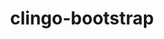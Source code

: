 ---
title: "clingo-bootstrap"
layout: cache
categories: [package, develop]
meta: {"compilers": ["apple-clang@17.0.0", "gcc@13.2.0"], "num_specs": 84, "num_specs_by_stack": {"bootstrap-aarch64-darwin": 36, "bootstrap-x86_64-linux-gnu": 48, "root": 84}, "oss": ["sequoia", "ubuntu24.04"], "platforms": ["darwin", "linux"], "stacks": ["bootstrap-aarch64-darwin", "bootstrap-x86_64-linux-gnu", "root"], "targets": ["aarch64", "x86_64_v3"], "versions": ["5.7.1", "spack"]}
spec_details: [{"compiler": "apple-clang@17.0.0", "hash": "2jimaevar3wvfn2e3twpxaiuqf4c4gem", "os": "sequoia", "platform": "darwin", "size": "-", "stacks": ["bootstrap-aarch64-darwin", "root"], "target": "aarch64", "variants": ["~apps", "build_system=cmake", "build_type=Release", "commit=2a025667090d71b2c9dce60fe924feb6bde8f667", "~docs", "generator=make", "+ipo", "+optimized", "+python"], "versions": ["spack"]}, {"compiler": "gcc@13.2.0", "hash": "2nfi5tyhrntimghj6m7aci5lnsjjlgfr", "os": "ubuntu24.04", "platform": "linux", "size": "-", "stacks": ["bootstrap-x86_64-linux-gnu", "root"], "target": "x86_64_v3", "variants": ["~apps", "build_system=cmake", "build_type=Release", "~docs", "generator=make", "+ipo", "+optimized", "patches:=bc4a52e", "+python", "+static_libstdcpp"], "versions": ["5.7.1"]}, {"compiler": "apple-clang@17.0.0", "hash": "2nhduamh2gxhfv6szpvnymtbcrzortvt", "os": "sequoia", "platform": "darwin", "size": "-", "stacks": ["bootstrap-aarch64-darwin", "root"], "target": "aarch64", "variants": ["~apps", "build_system=cmake", "build_type=Release", "commit=2a025667090d71b2c9dce60fe924feb6bde8f667", "~docs", "generator=make", "+ipo", "+optimized", "+python"], "versions": ["spack"]}, {"compiler": "gcc@13.2.0", "hash": "2wltcgjd6v62hehqc7m3dsv7kxvao4g5", "os": "ubuntu24.04", "platform": "linux", "size": "-", "stacks": ["bootstrap-x86_64-linux-gnu", "root"], "target": "x86_64_v3", "variants": ["~apps", "build_system=cmake", "build_type=Release", "commit=2a025667090d71b2c9dce60fe924feb6bde8f667", "~docs", "generator=make", "+ipo", "+optimized", "patches:=bebb819,ec99431", "+python", "+static_libstdcpp"], "versions": ["spack"]}, {"compiler": "gcc@13.2.0", "hash": "2yt2a3qhr5i6hrtizqm6wnxsa7stev3l", "os": "ubuntu24.04", "platform": "linux", "size": "-", "stacks": ["bootstrap-x86_64-linux-gnu", "root"], "target": "x86_64_v3", "variants": ["~apps", "build_system=cmake", "build_type=Release", "commit=2a025667090d71b2c9dce60fe924feb6bde8f667", "~docs", "generator=make", "+ipo", "+optimized", "patches:=bebb819,ec99431", "+python", "+static_libstdcpp"], "versions": ["spack"]}, {"compiler": "apple-clang@17.0.0", "hash": "2zte3yeek4ownfe5rbt3dg4bbac2a5b2", "os": "sequoia", "platform": "darwin", "size": "-", "stacks": ["bootstrap-aarch64-darwin", "root"], "target": "aarch64", "variants": ["~apps", "build_system=cmake", "build_type=Release", "~docs", "generator=make", "+ipo", "+optimized", "+python"], "versions": ["5.7.1"]}, {"compiler": "gcc@13.2.0", "hash": "3iy2l2cjhy7lueqlmdes5ezrxp5vvfd7", "os": "ubuntu24.04", "platform": "linux", "size": "-", "stacks": ["bootstrap-x86_64-linux-gnu", "root"], "target": "x86_64_v3", "variants": ["~apps", "build_system=cmake", "build_type=Release", "commit=2a025667090d71b2c9dce60fe924feb6bde8f667", "~docs", "generator=make", "+ipo", "+optimized", "patches:=bebb819,ec99431", "+python", "+static_libstdcpp"], "versions": ["spack"]}, {"compiler": "gcc@13.2.0", "hash": "3vtbmjsjtnlowhjgcipedktycb5bpy4v", "os": "ubuntu24.04", "platform": "linux", "size": "-", "stacks": ["bootstrap-x86_64-linux-gnu", "root"], "target": "x86_64_v3", "variants": ["~apps", "build_system=cmake", "build_type=Release", "commit=2a025667090d71b2c9dce60fe924feb6bde8f667", "~docs", "generator=make", "+ipo", "+optimized", "patches:=bebb819,ec99431", "+python", "+static_libstdcpp"], "versions": ["spack"]}, {"compiler": "gcc@13.2.0", "hash": "44s6lxkwkww2ofjgygsu3gr262wpr4kb", "os": "ubuntu24.04", "platform": "linux", "size": "-", "stacks": ["bootstrap-x86_64-linux-gnu", "root"], "target": "x86_64_v3", "variants": ["~apps", "build_system=cmake", "build_type=Release", "commit=2a025667090d71b2c9dce60fe924feb6bde8f667", "~docs", "generator=make", "+ipo", "+optimized", "patches:=bebb819,ec99431", "+python", "+static_libstdcpp"], "versions": ["spack"]}, {"compiler": "gcc@13.2.0", "hash": "4ek7p33k3ejice22ehf3gwfhqngjlt7r", "os": "ubuntu24.04", "platform": "linux", "size": "-", "stacks": ["bootstrap-x86_64-linux-gnu", "root"], "target": "x86_64_v3", "variants": ["~apps", "build_system=cmake", "build_type=Release", "commit=2a025667090d71b2c9dce60fe924feb6bde8f667", "~docs", "generator=make", "+ipo", "+optimized", "patches:=bebb819,ec99431", "+python", "+static_libstdcpp"], "versions": ["spack"]}, {"compiler": "gcc@13.2.0", "hash": "4vhnlr7cvhdcw3megmeed75ydbbtrsj2", "os": "ubuntu24.04", "platform": "linux", "size": "-", "stacks": ["bootstrap-x86_64-linux-gnu", "root"], "target": "x86_64_v3", "variants": ["~apps", "build_system=cmake", "build_type=Release", "commit=2a025667090d71b2c9dce60fe924feb6bde8f667", "~docs", "generator=make", "+ipo", "+optimized", "patches:=bebb819,ec99431", "+python", "+static_libstdcpp"], "versions": ["spack"]}, {"compiler": "apple-clang@17.0.0", "hash": "4ypdm7znvfad2ovevukpb7w35rgq2f55", "os": "sequoia", "platform": "darwin", "size": "-", "stacks": ["bootstrap-aarch64-darwin", "root"], "target": "aarch64", "variants": ["~apps", "build_system=cmake", "build_type=Release", "commit=2a025667090d71b2c9dce60fe924feb6bde8f667", "~docs", "generator=make", "+ipo", "+optimized", "+python"], "versions": ["spack"]}, {"compiler": "apple-clang@17.0.0", "hash": "52rtcbdmifnwt3zcdf4bkyw7hz3xzgch", "os": "sequoia", "platform": "darwin", "size": "-", "stacks": ["bootstrap-aarch64-darwin", "root"], "target": "aarch64", "variants": ["~apps", "build_system=cmake", "build_type=Release", "~docs", "generator=make", "+ipo", "+optimized", "+python"], "versions": ["5.7.1"]}, {"compiler": "gcc@13.2.0", "hash": "5hnefpfkgydv3cuvwpxdfwpgtjrzhf4w", "os": "ubuntu24.04", "platform": "linux", "size": "-", "stacks": ["bootstrap-x86_64-linux-gnu", "root"], "target": "x86_64_v3", "variants": ["~apps", "build_system=cmake", "build_type=Release", "commit=2a025667090d71b2c9dce60fe924feb6bde8f667", "~docs", "generator=make", "+ipo", "+optimized", "patches:=bebb819,ec99431", "+python", "+static_libstdcpp"], "versions": ["spack"]}, {"compiler": "gcc@13.2.0", "hash": "5mhunl4xoti33swj2uz2plvmzz5gcv5z", "os": "ubuntu24.04", "platform": "linux", "size": "-", "stacks": ["bootstrap-x86_64-linux-gnu", "root"], "target": "x86_64_v3", "variants": ["~apps", "build_system=cmake", "build_type=Release", "commit=2a025667090d71b2c9dce60fe924feb6bde8f667", "~docs", "generator=make", "+ipo", "+optimized", "patches:=bebb819,ec99431", "+python", "+static_libstdcpp"], "versions": ["spack"]}, {"compiler": "apple-clang@17.0.0", "hash": "6dnr6kkqut57tjuxtv6wxtfleuq5rf3t", "os": "sequoia", "platform": "darwin", "size": "-", "stacks": ["bootstrap-aarch64-darwin", "root"], "target": "aarch64", "variants": ["~apps", "build_system=cmake", "build_type=Release", "commit=2a025667090d71b2c9dce60fe924feb6bde8f667", "~docs", "generator=make", "+ipo", "+optimized", "+python"], "versions": ["spack"]}, {"compiler": "gcc@13.2.0", "hash": "6droyhhts56bzfqm3e2rkn4rtci65dcp", "os": "ubuntu24.04", "platform": "linux", "size": "-", "stacks": ["bootstrap-x86_64-linux-gnu", "root"], "target": "x86_64_v3", "variants": ["~apps", "build_system=cmake", "build_type=Release", "~docs", "generator=make", "+ipo", "+optimized", "patches:=bc4a52e", "+python", "+static_libstdcpp"], "versions": ["5.7.1"]}, {"compiler": "apple-clang@17.0.0", "hash": "6nf3ycejluc2a6njrdb3ncfp4ge2fgvo", "os": "sequoia", "platform": "darwin", "size": "-", "stacks": ["bootstrap-aarch64-darwin", "root"], "target": "aarch64", "variants": ["~apps", "build_system=cmake", "build_type=Release", "~docs", "generator=make", "+ipo", "+optimized", "+python"], "versions": ["5.7.1"]}, {"compiler": "apple-clang@17.0.0", "hash": "6z7dbanag4xfi2cjanhwlb4bugokarwf", "os": "sequoia", "platform": "darwin", "size": "-", "stacks": ["bootstrap-aarch64-darwin", "root"], "target": "aarch64", "variants": ["~apps", "build_system=cmake", "build_type=Release", "commit=2a025667090d71b2c9dce60fe924feb6bde8f667", "~docs", "generator=make", "+ipo", "+optimized", "+python"], "versions": ["spack"]}, {"compiler": "apple-clang@17.0.0", "hash": "7xl7ahjyjxbhx6fwid7dccauow5re3um", "os": "sequoia", "platform": "darwin", "size": "-", "stacks": ["bootstrap-aarch64-darwin", "root"], "target": "aarch64", "variants": ["~apps", "build_system=cmake", "build_type=Release", "commit=2a025667090d71b2c9dce60fe924feb6bde8f667", "~docs", "generator=make", "+ipo", "+optimized", "+python"], "versions": ["spack"]}, {"compiler": "gcc@13.2.0", "hash": "amynz4ywkbdnx75vcyh4bzmhm5qphacl", "os": "ubuntu24.04", "platform": "linux", "size": "-", "stacks": ["bootstrap-x86_64-linux-gnu", "root"], "target": "x86_64_v3", "variants": ["~apps", "build_system=cmake", "build_type=Release", "commit=2a025667090d71b2c9dce60fe924feb6bde8f667", "~docs", "generator=make", "+ipo", "+optimized", "patches:=bebb819,ec99431", "+python", "+static_libstdcpp"], "versions": ["spack"]}, {"compiler": "apple-clang@17.0.0", "hash": "bbkaamwzx6j5lxkvbdmjhivevebiv53w", "os": "sequoia", "platform": "darwin", "size": "-", "stacks": ["bootstrap-aarch64-darwin", "root"], "target": "aarch64", "variants": ["~apps", "build_system=cmake", "build_type=Release", "~docs", "generator=make", "+ipo", "+optimized", "+python"], "versions": ["5.7.1"]}, {"compiler": "gcc@13.2.0", "hash": "c6or6sa7tojiubyqdcj3pfthugadusrg", "os": "ubuntu24.04", "platform": "linux", "size": "-", "stacks": ["bootstrap-x86_64-linux-gnu", "root"], "target": "x86_64_v3", "variants": ["~apps", "build_system=cmake", "build_type=Release", "~docs", "generator=make", "+ipo", "+optimized", "patches:=bc4a52e", "+python", "+static_libstdcpp"], "versions": ["5.7.1"]}, {"compiler": "apple-clang@17.0.0", "hash": "clhid45xm5pur6nh4wiaqzlhyumdntvo", "os": "sequoia", "platform": "darwin", "size": "-", "stacks": ["bootstrap-aarch64-darwin", "root"], "target": "aarch64", "variants": ["~apps", "build_system=cmake", "build_type=Release", "commit=2a025667090d71b2c9dce60fe924feb6bde8f667", "~docs", "generator=make", "+ipo", "+optimized", "+python"], "versions": ["spack"]}, {"compiler": "gcc@13.2.0", "hash": "drnzqeebe5ogzlhyog7t6zyx6t4clevq", "os": "ubuntu24.04", "platform": "linux", "size": "-", "stacks": ["bootstrap-x86_64-linux-gnu", "root"], "target": "x86_64_v3", "variants": ["~apps", "build_system=cmake", "build_type=Release", "~docs", "generator=make", "+ipo", "+optimized", "patches:=bc4a52e", "+python", "+static_libstdcpp"], "versions": ["5.7.1"]}, {"compiler": "gcc@13.2.0", "hash": "ex4x2cbe6fq2ev52wl26qjusiw7wkrkl", "os": "ubuntu24.04", "platform": "linux", "size": "-", "stacks": ["bootstrap-x86_64-linux-gnu", "root"], "target": "x86_64_v3", "variants": ["~apps", "build_system=cmake", "build_type=Release", "commit=2a025667090d71b2c9dce60fe924feb6bde8f667", "~docs", "generator=make", "+ipo", "+optimized", "patches:=bebb819,ec99431", "+python", "+static_libstdcpp"], "versions": ["spack"]}, {"compiler": "apple-clang@17.0.0", "hash": "fe55mtzhv5tjbwjakiyggfbokri4giwj", "os": "sequoia", "platform": "darwin", "size": "-", "stacks": ["bootstrap-aarch64-darwin", "root"], "target": "aarch64", "variants": ["~apps", "build_system=cmake", "build_type=Release", "commit=2a025667090d71b2c9dce60fe924feb6bde8f667", "~docs", "generator=make", "+ipo", "+optimized", "+python"], "versions": ["spack"]}, {"compiler": "apple-clang@17.0.0", "hash": "fi7qb7hezl2w74h3xnbsyqslg2jjfjpc", "os": "sequoia", "platform": "darwin", "size": "-", "stacks": ["bootstrap-aarch64-darwin", "root"], "target": "aarch64", "variants": ["~apps", "build_system=cmake", "build_type=Release", "~docs", "generator=make", "+ipo", "+optimized", "+python"], "versions": ["5.7.1"]}, {"compiler": "gcc@13.2.0", "hash": "g2rnbfm6uxkenxohhamrzhxgg7ym7ppz", "os": "ubuntu24.04", "platform": "linux", "size": "-", "stacks": ["bootstrap-x86_64-linux-gnu", "root"], "target": "x86_64_v3", "variants": ["~apps", "build_system=cmake", "build_type=Release", "commit=2a025667090d71b2c9dce60fe924feb6bde8f667", "~docs", "generator=make", "+ipo", "+optimized", "patches:=bebb819,ec99431", "+python", "+static_libstdcpp"], "versions": ["spack"]}, {"compiler": "apple-clang@17.0.0", "hash": "gps62uikxibi3b5r7f4zlnm6vhyfcgdq", "os": "sequoia", "platform": "darwin", "size": "-", "stacks": ["bootstrap-aarch64-darwin", "root"], "target": "aarch64", "variants": ["~apps", "build_system=cmake", "build_type=Release", "~docs", "generator=make", "+ipo", "+optimized", "+python"], "versions": ["5.7.1"]}, {"compiler": "gcc@13.2.0", "hash": "hqcijaidgghdhjs4s4flgtrboyj2jb3l", "os": "ubuntu24.04", "platform": "linux", "size": "-", "stacks": ["bootstrap-x86_64-linux-gnu", "root"], "target": "x86_64_v3", "variants": ["~apps", "build_system=cmake", "build_type=Release", "~docs", "generator=make", "+ipo", "+optimized", "patches:=bc4a52e", "+python", "+static_libstdcpp"], "versions": ["5.7.1"]}, {"compiler": "apple-clang@17.0.0", "hash": "ibdqw4nu3ij2rxertq72ics56zbx44nl", "os": "sequoia", "platform": "darwin", "size": "-", "stacks": ["bootstrap-aarch64-darwin", "root"], "target": "aarch64", "variants": ["~apps", "build_system=cmake", "build_type=Release", "~docs", "generator=make", "+ipo", "+optimized", "+python"], "versions": ["5.7.1"]}, {"compiler": "gcc@13.2.0", "hash": "jc4pk7dypczgqbimmbpdnoroskliudst", "os": "ubuntu24.04", "platform": "linux", "size": "-", "stacks": ["bootstrap-x86_64-linux-gnu", "root"], "target": "x86_64_v3", "variants": ["~apps", "build_system=cmake", "build_type=Release", "~docs", "generator=make", "+ipo", "+optimized", "patches:=bc4a52e", "+python", "+static_libstdcpp"], "versions": ["5.7.1"]}, {"compiler": "apple-clang@17.0.0", "hash": "kctcokpsqyytaeuze7tqvnn6fzbzmoo2", "os": "sequoia", "platform": "darwin", "size": "-", "stacks": ["bootstrap-aarch64-darwin", "root"], "target": "aarch64", "variants": ["~apps", "build_system=cmake", "build_type=Release", "~docs", "generator=make", "+ipo", "+optimized", "+python"], "versions": ["5.7.1"]}, {"compiler": "gcc@13.2.0", "hash": "krcasmtufmm4eb2clahgpedrvxtxdker", "os": "ubuntu24.04", "platform": "linux", "size": "-", "stacks": ["bootstrap-x86_64-linux-gnu", "root"], "target": "x86_64_v3", "variants": ["~apps", "build_system=cmake", "build_type=Release", "~docs", "generator=make", "+ipo", "+optimized", "patches:=bc4a52e", "+python", "+static_libstdcpp"], "versions": ["5.7.1"]}, {"compiler": "gcc@13.2.0", "hash": "ksl23kj6pmiuivivhyr6eezf7qlhrwtd", "os": "ubuntu24.04", "platform": "linux", "size": "-", "stacks": ["bootstrap-x86_64-linux-gnu", "root"], "target": "x86_64_v3", "variants": ["~apps", "build_system=cmake", "build_type=Release", "commit=2a025667090d71b2c9dce60fe924feb6bde8f667", "~docs", "generator=make", "+ipo", "+optimized", "patches:=bebb819,ec99431", "+python", "+static_libstdcpp"], "versions": ["spack"]}, {"compiler": "apple-clang@17.0.0", "hash": "kxexiens3ruo5zuyzgk6xjf5zrsuvh4g", "os": "sequoia", "platform": "darwin", "size": "-", "stacks": ["bootstrap-aarch64-darwin", "root"], "target": "aarch64", "variants": ["~apps", "build_system=cmake", "build_type=Release", "commit=2a025667090d71b2c9dce60fe924feb6bde8f667", "~docs", "generator=make", "+ipo", "+optimized", "+python"], "versions": ["spack"]}, {"compiler": "gcc@13.2.0", "hash": "kzdob3twd5mprvl5byngzkrhnkvpi6wh", "os": "ubuntu24.04", "platform": "linux", "size": "-", "stacks": ["bootstrap-x86_64-linux-gnu", "root"], "target": "x86_64_v3", "variants": ["~apps", "build_system=cmake", "build_type=Release", "commit=2a025667090d71b2c9dce60fe924feb6bde8f667", "~docs", "generator=make", "+ipo", "+optimized", "patches:=bebb819,ec99431", "+python", "+static_libstdcpp"], "versions": ["spack"]}, {"compiler": "apple-clang@17.0.0", "hash": "lk265l5nypbhvb4uy2yn7td2yv7kbwsf", "os": "sequoia", "platform": "darwin", "size": "-", "stacks": ["bootstrap-aarch64-darwin", "root"], "target": "aarch64", "variants": ["~apps", "build_system=cmake", "build_type=Release", "commit=2a025667090d71b2c9dce60fe924feb6bde8f667", "~docs", "generator=make", "+ipo", "+optimized", "+python"], "versions": ["spack"]}, {"compiler": "gcc@13.2.0", "hash": "ll3tmheokwecgzrdobhnajsiltf7o3zl", "os": "ubuntu24.04", "platform": "linux", "size": "-", "stacks": ["bootstrap-x86_64-linux-gnu", "root"], "target": "x86_64_v3", "variants": ["~apps", "build_system=cmake", "build_type=Release", "commit=2a025667090d71b2c9dce60fe924feb6bde8f667", "~docs", "generator=make", "+ipo", "+optimized", "patches:=bebb819,ec99431", "+python", "+static_libstdcpp"], "versions": ["spack"]}, {"compiler": "apple-clang@17.0.0", "hash": "m2d62clsrd3wxw7efkd6x73olfyuagnt", "os": "sequoia", "platform": "darwin", "size": "-", "stacks": ["bootstrap-aarch64-darwin", "root"], "target": "aarch64", "variants": ["~apps", "build_system=cmake", "build_type=Release", "commit=2a025667090d71b2c9dce60fe924feb6bde8f667", "~docs", "generator=make", "+ipo", "+optimized", "+python"], "versions": ["spack"]}, {"compiler": "gcc@13.2.0", "hash": "mlvuqfutovguqdrcqby7nvzdmdpjakff", "os": "ubuntu24.04", "platform": "linux", "size": "-", "stacks": ["bootstrap-x86_64-linux-gnu", "root"], "target": "x86_64_v3", "variants": ["~apps", "build_system=cmake", "build_type=Release", "~docs", "generator=make", "+ipo", "+optimized", "patches:=bc4a52e", "+python", "+static_libstdcpp"], "versions": ["5.7.1"]}, {"compiler": "gcc@13.2.0", "hash": "mpbcjeotsmlzfvofxwaaljkvq4g65aye", "os": "ubuntu24.04", "platform": "linux", "size": "-", "stacks": ["bootstrap-x86_64-linux-gnu", "root"], "target": "x86_64_v3", "variants": ["~apps", "build_system=cmake", "build_type=Release", "~docs", "generator=make", "+ipo", "+optimized", "patches:=bc4a52e", "+python", "+static_libstdcpp"], "versions": ["5.7.1"]}, {"compiler": "apple-clang@17.0.0", "hash": "mqm3oc52zsul2jz737jc4uxc2cdzhob7", "os": "sequoia", "platform": "darwin", "size": "-", "stacks": ["bootstrap-aarch64-darwin", "root"], "target": "aarch64", "variants": ["~apps", "build_system=cmake", "build_type=Release", "commit=2a025667090d71b2c9dce60fe924feb6bde8f667", "~docs", "generator=make", "+ipo", "+optimized", "+python"], "versions": ["spack"]}, {"compiler": "apple-clang@17.0.0", "hash": "n75nx7wuyq5g23qnwi5qtxdzd5li65ir", "os": "sequoia", "platform": "darwin", "size": "-", "stacks": ["bootstrap-aarch64-darwin", "root"], "target": "aarch64", "variants": ["~apps", "build_system=cmake", "build_type=Release", "commit=2a025667090d71b2c9dce60fe924feb6bde8f667", "~docs", "generator=make", "+ipo", "+optimized", "+python"], "versions": ["spack"]}, {"compiler": "gcc@13.2.0", "hash": "nwsofyg2m2oknsc2djrekjxajnjulmqt", "os": "ubuntu24.04", "platform": "linux", "size": "-", "stacks": ["bootstrap-x86_64-linux-gnu", "root"], "target": "x86_64_v3", "variants": ["~apps", "build_system=cmake", "build_type=Release", "~docs", "generator=make", "+ipo", "+optimized", "patches:=bc4a52e", "+python", "+static_libstdcpp"], "versions": ["5.7.1"]}, {"compiler": "gcc@13.2.0", "hash": "o2r5mp2bkoi77sxn7j6w7sx7rltifigd", "os": "ubuntu24.04", "platform": "linux", "size": "-", "stacks": ["bootstrap-x86_64-linux-gnu", "root"], "target": "x86_64_v3", "variants": ["~apps", "build_system=cmake", "build_type=Release", "~docs", "generator=make", "+ipo", "+optimized", "patches:=bc4a52e", "+python", "+static_libstdcpp"], "versions": ["5.7.1"]}, {"compiler": "gcc@13.2.0", "hash": "oghaqszjo2e6glmdug2divv3kenrggjw", "os": "ubuntu24.04", "platform": "linux", "size": "-", "stacks": ["bootstrap-x86_64-linux-gnu", "root"], "target": "x86_64_v3", "variants": ["~apps", "build_system=cmake", "build_type=Release", "commit=2a025667090d71b2c9dce60fe924feb6bde8f667", "~docs", "generator=make", "+ipo", "+optimized", "patches:=bebb819,ec99431", "+python", "+static_libstdcpp"], "versions": ["spack"]}, {"compiler": "gcc@13.2.0", "hash": "osqlqscyrpsx4g2kjdyjoyhpoeykyuey", "os": "ubuntu24.04", "platform": "linux", "size": "-", "stacks": ["bootstrap-x86_64-linux-gnu", "root"], "target": "x86_64_v3", "variants": ["~apps", "build_system=cmake", "build_type=Release", "~docs", "generator=make", "+ipo", "+optimized", "patches:=bc4a52e", "+python", "+static_libstdcpp"], "versions": ["5.7.1"]}, {"compiler": "apple-clang@17.0.0", "hash": "oxgnvaqkmcy37roigfjefmnzouo22yoq", "os": "sequoia", "platform": "darwin", "size": "-", "stacks": ["bootstrap-aarch64-darwin", "root"], "target": "aarch64", "variants": ["~apps", "build_system=cmake", "build_type=Release", "commit=2a025667090d71b2c9dce60fe924feb6bde8f667", "~docs", "generator=make", "+ipo", "+optimized", "+python"], "versions": ["spack"]}, {"compiler": "apple-clang@17.0.0", "hash": "pfbopyzlg6g7dp5xpew7g672aupsk2za", "os": "sequoia", "platform": "darwin", "size": "-", "stacks": ["bootstrap-aarch64-darwin", "root"], "target": "aarch64", "variants": ["~apps", "build_system=cmake", "build_type=Release", "~docs", "generator=make", "+ipo", "+optimized", "+python"], "versions": ["5.7.1"]}, {"compiler": "gcc@13.2.0", "hash": "pmdke7ojpt35uakzryxltv454pbtmpky", "os": "ubuntu24.04", "platform": "linux", "size": "-", "stacks": ["bootstrap-x86_64-linux-gnu", "root"], "target": "x86_64_v3", "variants": ["~apps", "build_system=cmake", "build_type=Release", "~docs", "generator=make", "+ipo", "+optimized", "patches:=bc4a52e", "+python", "+static_libstdcpp"], "versions": ["5.7.1"]}, {"compiler": "gcc@13.2.0", "hash": "pzbsovw2ejooojli2hnjddpt5hqe5zvq", "os": "ubuntu24.04", "platform": "linux", "size": "-", "stacks": ["bootstrap-x86_64-linux-gnu", "root"], "target": "x86_64_v3", "variants": ["~apps", "build_system=cmake", "build_type=Release", "~docs", "generator=make", "+ipo", "+optimized", "patches:=bc4a52e", "+python", "+static_libstdcpp"], "versions": ["5.7.1"]}, {"compiler": "apple-clang@17.0.0", "hash": "qbranbdx3aq6qaleilpvahrmcb4b4txu", "os": "sequoia", "platform": "darwin", "size": "-", "stacks": ["bootstrap-aarch64-darwin", "root"], "target": "aarch64", "variants": ["~apps", "build_system=cmake", "build_type=Release", "~docs", "generator=make", "+ipo", "+optimized", "+python"], "versions": ["5.7.1"]}, {"compiler": "gcc@13.2.0", "hash": "qlsmop753zvak2ohnts575vbetuf26by", "os": "ubuntu24.04", "platform": "linux", "size": "-", "stacks": ["bootstrap-x86_64-linux-gnu", "root"], "target": "x86_64_v3", "variants": ["~apps", "build_system=cmake", "build_type=Release", "commit=2a025667090d71b2c9dce60fe924feb6bde8f667", "~docs", "generator=make", "+ipo", "+optimized", "patches:=bebb819,ec99431", "+python", "+static_libstdcpp"], "versions": ["spack"]}, {"compiler": "gcc@13.2.0", "hash": "qn4cfgt43wxl3wrrxqsffnp75qpcczh3", "os": "ubuntu24.04", "platform": "linux", "size": "-", "stacks": ["bootstrap-x86_64-linux-gnu", "root"], "target": "x86_64_v3", "variants": ["~apps", "build_system=cmake", "build_type=Release", "commit=2a025667090d71b2c9dce60fe924feb6bde8f667", "~docs", "generator=make", "+ipo", "+optimized", "patches:=bebb819,ec99431", "+python", "+static_libstdcpp"], "versions": ["spack"]}, {"compiler": "gcc@13.2.0", "hash": "qqubvpsxvjvt2apmjdkpnvm2aw5uwfo5", "os": "ubuntu24.04", "platform": "linux", "size": "-", "stacks": ["bootstrap-x86_64-linux-gnu", "root"], "target": "x86_64_v3", "variants": ["~apps", "build_system=cmake", "build_type=Release", "~docs", "generator=make", "+ipo", "+optimized", "patches:=bc4a52e", "+python", "+static_libstdcpp"], "versions": ["5.7.1"]}, {"compiler": "apple-clang@17.0.0", "hash": "r4lhc22p4zdnnprkm46nicqkfm4325ec", "os": "sequoia", "platform": "darwin", "size": "-", "stacks": ["bootstrap-aarch64-darwin", "root"], "target": "aarch64", "variants": ["~apps", "build_system=cmake", "build_type=Release", "~docs", "generator=make", "+ipo", "+optimized", "+python"], "versions": ["5.7.1"]}, {"compiler": "apple-clang@17.0.0", "hash": "rocjqcoi44tzpaym3nd7vmkpflcetn2m", "os": "sequoia", "platform": "darwin", "size": "-", "stacks": ["bootstrap-aarch64-darwin", "root"], "target": "aarch64", "variants": ["~apps", "build_system=cmake", "build_type=Release", "commit=2a025667090d71b2c9dce60fe924feb6bde8f667", "~docs", "generator=make", "+ipo", "+optimized", "+python"], "versions": ["spack"]}, {"compiler": "gcc@13.2.0", "hash": "ruivpnzvhc4twrvdm4v2mbkx2myfwwwr", "os": "ubuntu24.04", "platform": "linux", "size": "-", "stacks": ["bootstrap-x86_64-linux-gnu", "root"], "target": "x86_64_v3", "variants": ["~apps", "build_system=cmake", "build_type=Release", "commit=2a025667090d71b2c9dce60fe924feb6bde8f667", "~docs", "generator=make", "+ipo", "+optimized", "patches:=bebb819,ec99431", "+python", "+static_libstdcpp"], "versions": ["spack"]}, {"compiler": "apple-clang@17.0.0", "hash": "rwuzt6a6wv255bwcofoioek2nky74dhg", "os": "sequoia", "platform": "darwin", "size": "-", "stacks": ["bootstrap-aarch64-darwin", "root"], "target": "aarch64", "variants": ["~apps", "build_system=cmake", "build_type=Release", "~docs", "generator=make", "+ipo", "+optimized", "+python"], "versions": ["5.7.1"]}, {"compiler": "apple-clang@17.0.0", "hash": "scmwr2vgv2fyn2eqgfl5ytz6exfsg2oe", "os": "sequoia", "platform": "darwin", "size": "-", "stacks": ["bootstrap-aarch64-darwin", "root"], "target": "aarch64", "variants": ["~apps", "build_system=cmake", "build_type=Release", "~docs", "generator=make", "+ipo", "+optimized", "+python"], "versions": ["5.7.1"]}, {"compiler": "gcc@13.2.0", "hash": "tc335gxmspzjjeciiqfylistevdf24dh", "os": "ubuntu24.04", "platform": "linux", "size": "-", "stacks": ["bootstrap-x86_64-linux-gnu", "root"], "target": "x86_64_v3", "variants": ["~apps", "build_system=cmake", "build_type=Release", "~docs", "generator=make", "+ipo", "+optimized", "patches:=bc4a52e", "+python", "+static_libstdcpp"], "versions": ["5.7.1"]}, {"compiler": "gcc@13.2.0", "hash": "tga77ir3nmecm44aocf4o4k6axnof26f", "os": "ubuntu24.04", "platform": "linux", "size": "-", "stacks": ["bootstrap-x86_64-linux-gnu", "root"], "target": "x86_64_v3", "variants": ["~apps", "build_system=cmake", "build_type=Release", "commit=2a025667090d71b2c9dce60fe924feb6bde8f667", "~docs", "generator=make", "+ipo", "+optimized", "patches:=bebb819,ec99431", "+python", "+static_libstdcpp"], "versions": ["spack"]}, {"compiler": "gcc@13.2.0", "hash": "tmyouv4a5ma2sm73ke5qhwtbvcf3a3ok", "os": "ubuntu24.04", "platform": "linux", "size": "-", "stacks": ["bootstrap-x86_64-linux-gnu", "root"], "target": "x86_64_v3", "variants": ["~apps", "build_system=cmake", "build_type=Release", "~docs", "generator=make", "+ipo", "+optimized", "patches:=bc4a52e", "+python", "+static_libstdcpp"], "versions": ["5.7.1"]}, {"compiler": "gcc@13.2.0", "hash": "tslg233jd223dobkqtmfzp63bbfzqhaw", "os": "ubuntu24.04", "platform": "linux", "size": "-", "stacks": ["bootstrap-x86_64-linux-gnu", "root"], "target": "x86_64_v3", "variants": ["~apps", "build_system=cmake", "build_type=Release", "~docs", "generator=make", "+ipo", "+optimized", "patches:=bc4a52e", "+python", "+static_libstdcpp"], "versions": ["5.7.1"]}, {"compiler": "apple-clang@17.0.0", "hash": "u23nfvkwywmf2jmcguab6i5es2ljtbci", "os": "sequoia", "platform": "darwin", "size": "-", "stacks": ["bootstrap-aarch64-darwin", "root"], "target": "aarch64", "variants": ["~apps", "build_system=cmake", "build_type=Release", "~docs", "generator=make", "+ipo", "+optimized", "+python"], "versions": ["5.7.1"]}, {"compiler": "gcc@13.2.0", "hash": "uhwxn7vta5nncavavjvi2pwueccpfshb", "os": "ubuntu24.04", "platform": "linux", "size": "-", "stacks": ["bootstrap-x86_64-linux-gnu", "root"], "target": "x86_64_v3", "variants": ["~apps", "build_system=cmake", "build_type=Release", "~docs", "generator=make", "+ipo", "+optimized", "patches:=bc4a52e", "+python", "+static_libstdcpp"], "versions": ["5.7.1"]}, {"compiler": "gcc@13.2.0", "hash": "ume46ev7yrmzkcxdrnxtkniswy73nfdx", "os": "ubuntu24.04", "platform": "linux", "size": "-", "stacks": ["bootstrap-x86_64-linux-gnu", "root"], "target": "x86_64_v3", "variants": ["~apps", "build_system=cmake", "build_type=Release", "~docs", "generator=make", "+ipo", "+optimized", "patches:=bc4a52e", "+python", "+static_libstdcpp"], "versions": ["5.7.1"]}, {"compiler": "gcc@13.2.0", "hash": "umyltsetvvqtvzjlq4rjngovwutwg65t", "os": "ubuntu24.04", "platform": "linux", "size": "-", "stacks": ["bootstrap-x86_64-linux-gnu", "root"], "target": "x86_64_v3", "variants": ["~apps", "build_system=cmake", "build_type=Release", "commit=2a025667090d71b2c9dce60fe924feb6bde8f667", "~docs", "generator=make", "+ipo", "+optimized", "patches:=bebb819,ec99431", "+python", "+static_libstdcpp"], "versions": ["spack"]}, {"compiler": "apple-clang@17.0.0", "hash": "uylul6t2wfvgqdktdd2itfnpgvpttxdb", "os": "sequoia", "platform": "darwin", "size": "-", "stacks": ["bootstrap-aarch64-darwin", "root"], "target": "aarch64", "variants": ["~apps", "build_system=cmake", "build_type=Release", "~docs", "generator=make", "+ipo", "+optimized", "+python"], "versions": ["5.7.1"]}, {"compiler": "apple-clang@17.0.0", "hash": "v7dksuzsu2lz32cwtsbbsxp45ic5ndor", "os": "sequoia", "platform": "darwin", "size": "-", "stacks": ["bootstrap-aarch64-darwin", "root"], "target": "aarch64", "variants": ["~apps", "build_system=cmake", "build_type=Release", "commit=2a025667090d71b2c9dce60fe924feb6bde8f667", "~docs", "generator=make", "+ipo", "+optimized", "+python"], "versions": ["spack"]}, {"compiler": "apple-clang@17.0.0", "hash": "vavdvqo7cqhaxe7nsqnyucaeodet7pim", "os": "sequoia", "platform": "darwin", "size": "-", "stacks": ["bootstrap-aarch64-darwin", "root"], "target": "aarch64", "variants": ["~apps", "build_system=cmake", "build_type=Release", "commit=2a025667090d71b2c9dce60fe924feb6bde8f667", "~docs", "generator=make", "+ipo", "+optimized", "+python"], "versions": ["spack"]}, {"compiler": "apple-clang@17.0.0", "hash": "vjubmdicl3dbj3tzuqfup4l3zhxl7rom", "os": "sequoia", "platform": "darwin", "size": "-", "stacks": ["bootstrap-aarch64-darwin", "root"], "target": "aarch64", "variants": ["~apps", "build_system=cmake", "build_type=Release", "commit=2a025667090d71b2c9dce60fe924feb6bde8f667", "~docs", "generator=make", "+ipo", "+optimized", "+python"], "versions": ["spack"]}, {"compiler": "apple-clang@17.0.0", "hash": "vspmz4exojuq2fg32ocaatbwhk5qcpc6", "os": "sequoia", "platform": "darwin", "size": "-", "stacks": ["bootstrap-aarch64-darwin", "root"], "target": "aarch64", "variants": ["~apps", "build_system=cmake", "build_type=Release", "~docs", "generator=make", "+ipo", "+optimized", "+python"], "versions": ["5.7.1"]}, {"compiler": "apple-clang@17.0.0", "hash": "wcwjqkwqxngkqhiubwhu43oehhda5xko", "os": "sequoia", "platform": "darwin", "size": "-", "stacks": ["bootstrap-aarch64-darwin", "root"], "target": "aarch64", "variants": ["~apps", "build_system=cmake", "build_type=Release", "~docs", "generator=make", "+ipo", "+optimized", "+python"], "versions": ["5.7.1"]}, {"compiler": "apple-clang@17.0.0", "hash": "wha2f2ielbskqcqeypk2zn2u5kco4xhk", "os": "sequoia", "platform": "darwin", "size": "-", "stacks": ["bootstrap-aarch64-darwin", "root"], "target": "aarch64", "variants": ["~apps", "build_system=cmake", "build_type=Release", "~docs", "generator=make", "+ipo", "+optimized", "+python"], "versions": ["5.7.1"]}, {"compiler": "gcc@13.2.0", "hash": "whn76hzcgzbnnjb6ruofpky55amnfs3w", "os": "ubuntu24.04", "platform": "linux", "size": "-", "stacks": ["bootstrap-x86_64-linux-gnu", "root"], "target": "x86_64_v3", "variants": ["~apps", "build_system=cmake", "build_type=Release", "commit=2a025667090d71b2c9dce60fe924feb6bde8f667", "~docs", "generator=make", "+ipo", "+optimized", "patches:=bebb819,ec99431", "+python", "+static_libstdcpp"], "versions": ["spack"]}, {"compiler": "gcc@13.2.0", "hash": "wwsakijfrejbvwh3lzvdf5k4oawreytn", "os": "ubuntu24.04", "platform": "linux", "size": "-", "stacks": ["bootstrap-x86_64-linux-gnu", "root"], "target": "x86_64_v3", "variants": ["~apps", "build_system=cmake", "build_type=Release", "~docs", "generator=make", "+ipo", "+optimized", "patches:=bc4a52e", "+python", "+static_libstdcpp"], "versions": ["5.7.1"]}, {"compiler": "gcc@13.2.0", "hash": "xdimm7qztwghdo3zwlijilzijirqxlqk", "os": "ubuntu24.04", "platform": "linux", "size": "-", "stacks": ["bootstrap-x86_64-linux-gnu", "root"], "target": "x86_64_v3", "variants": ["~apps", "build_system=cmake", "build_type=Release", "~docs", "generator=make", "+ipo", "+optimized", "patches:=bc4a52e", "+python", "+static_libstdcpp"], "versions": ["5.7.1"]}, {"compiler": "gcc@13.2.0", "hash": "xsmrw7ktfg4nzzbql6minacubnt7bk6c", "os": "ubuntu24.04", "platform": "linux", "size": "-", "stacks": ["bootstrap-x86_64-linux-gnu", "root"], "target": "x86_64_v3", "variants": ["~apps", "build_system=cmake", "build_type=Release", "commit=2a025667090d71b2c9dce60fe924feb6bde8f667", "~docs", "generator=make", "+ipo", "+optimized", "patches:=bebb819,ec99431", "+python", "+static_libstdcpp"], "versions": ["spack"]}, {"compiler": "gcc@13.2.0", "hash": "xveztie3pwekhbpkvdqxgjzorjt3lmqo", "os": "ubuntu24.04", "platform": "linux", "size": "-", "stacks": ["bootstrap-x86_64-linux-gnu", "root"], "target": "x86_64_v3", "variants": ["~apps", "build_system=cmake", "build_type=Release", "commit=2a025667090d71b2c9dce60fe924feb6bde8f667", "~docs", "generator=make", "+ipo", "+optimized", "patches:=bebb819,ec99431", "+python", "+static_libstdcpp"], "versions": ["spack"]}, {"compiler": "gcc@13.2.0", "hash": "ygww6bud7zwmmvzpy2z4dumuqfsdmmkx", "os": "ubuntu24.04", "platform": "linux", "size": "-", "stacks": ["bootstrap-x86_64-linux-gnu", "root"], "target": "x86_64_v3", "variants": ["~apps", "build_system=cmake", "build_type=Release", "~docs", "generator=make", "+ipo", "+optimized", "patches:=bc4a52e", "+python", "+static_libstdcpp"], "versions": ["5.7.1"]}, {"compiler": "gcc@13.2.0", "hash": "ylfzsomgyxh3k2nqtsyv27fndcsbvtqa", "os": "ubuntu24.04", "platform": "linux", "size": "-", "stacks": ["bootstrap-x86_64-linux-gnu", "root"], "target": "x86_64_v3", "variants": ["~apps", "build_system=cmake", "build_type=Release", "~docs", "generator=make", "+ipo", "+optimized", "patches:=bc4a52e", "+python", "+static_libstdcpp"], "versions": ["5.7.1"]}]
---